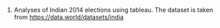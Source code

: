 1. Analyses of Indian 2014 elections using tableau. The dataset is taken from https://data.world/datasets/india
